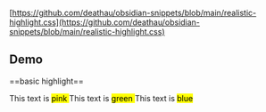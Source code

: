 [https://github.com/deathau/obsidian-snippets/blob/main/realistic-highlight.css](https://github.com/deathau/obsidian-snippets/blob/main/realistic-highlight.css)


## Demo
==basic highlight==

This text is <mark class="pink">pink </mark>
This text is <mark class="green">green </mark>
This text is <mark class="blue">blue </mark>
